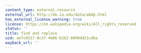 ```yaml
---
content_type: external-resource
external_url: http://kb.iu.edu/data/abdp.html
has_external_license_warning: true
license: https://en.wikipedia.org/wiki/All_rights_reserved
status: ''
title: find and replace
uid: ae7c6517-8c37-4b86-b1b2-b090dd21cdba
wayback_url: ''
---
```

